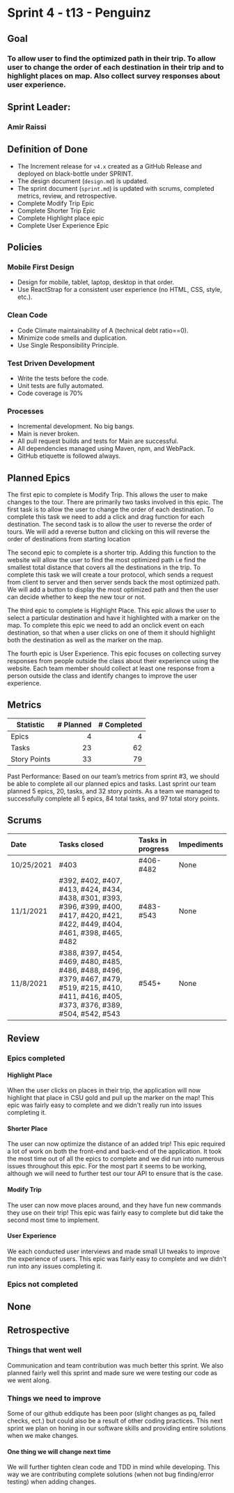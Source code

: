 # Sprint 4 - t13 - Penguinz

## Goal
### To allow user to find the optimized path in their trip. To allow user to change the order of each destination in their trip and to highlight places on map. Also collect survey responses about user experience.
## Sprint Leader: 
### Amir Raissi

## Definition of Done

* The Increment release for `v4.x` created as a GitHub Release and deployed on black-bottle under SPRINT.
* The design document (`design.md`) is updated.
* The sprint document (`sprint.md`) is updated with scrums, completed metrics, review, and retrospective.
* Complete Modify Trip Epic
* Complete Shorter Trip Epic
* Complete Highlight place epic
* Complete User Experience Epic

## Policies

### Mobile First Design
* Design for mobile, tablet, laptop, desktop in that order.
* Use ReactStrap for a consistent user experience (no HTML, CSS, style, etc.).

### Clean Code
* Code Climate maintainability of A (technical debt ratio==0).
* Minimize code smells and duplication.
* Use Single Responsibility Principle.

### Test Driven Development
* Write the tests before the code.
* Unit tests are fully automated.
* Code coverage is 70%

### Processes
* Incremental development.  No big bangs.
* Main is never broken. 
* All pull request builds and tests for Main are successful.
* All dependencies managed using Maven, npm, and WebPack.
* GitHub etiquette is followed always.


## Planned Epics
The first epic to complete is Modify Trip. This allows the user to make changes to the tour. There are primarily two tasks involved in this epic. The first task is to allow the user to change the order of each destination. To complete this task we need to add a click and drag function for each destination. The second task is to allow the user to reverse the order of tours. We will add a reverse button and clicking on this will reverse the order of destinations from starting location

The second epic to complete is a shorter trip. Adding this function to the website will allow the user to find the most optimized path i.e find the smallest total distance that covers all the destinations in the trip. To complete this task we will create a tour protocol, which sends a request from client to server and then server sends back the most optimized path. We will add a button to display the most optimized path and then the user can decide whether to keep the new tour or not.

The third epic to complete is Highlight Place. This epic allows the user to select a particular destination and have it highlighted with a marker on the map. To complete this epic we need to add an onclick event on each destination, so that when a user clicks on one of them it should highlight both the destination as well as the marker on the map.

The fourth epic is User Experience. This epic focuses on collecting survey responses from people outside the class about their experience using the website. Each team member should collect at least one response from a person outside the class and identify changes to improve the user experience.


## Metrics

| Statistic | # Planned | # Completed |
| --- | ---: | ---: |
| Epics | 4 | 4 |
| Tasks |  23  | 62 | 
| Story Points |  33  | 79 | 

Past Performance: Based on our team’s metrics from sprint #3, we should be able to complete all our planned epics and tasks. Last sprint our team planned 5 epics, 20, tasks, and 32 story points. As a team we managed to successfully complete all 5 epics, 84 total tasks, and 97 total story points.


## Scrums

| Date | Tasks closed  | Tasks in progress | Impediments |
| :--- | :--- | :--- | :--- |
| 10/25/2021 | #403 | #406-#482 | None |
| 11/1/2021 | #392, #402, #407, #413, #424, #434, #438, #301, #393, #396, #399, #400, #417, #420, #421, #422, #449, #404, #461, #398, #465, #482 | #483-#543 | None  |
| 11/8/2021 | #388, #397, #454, #469, #480, #485, #486, #488, #496, #379, #467, #479, #519, #215, #410, #411, #416, #405, #373, #376, #389, #504, #542, #543 | #545+ | None |


## Review

### Epics completed  
#### Highlight Place
When the user clicks on places in their trip, the application will now highlight that place in CSU gold and pull up the marker on the map! This epic was fairly easy to complete and we didn't really run into issues completing it.

#### Shorter Place
The user can now optimize the distance of an added trip! This epic required a lot of work on both the front-end and back-end of the application. It took the most time out of all the epics to complete and we did run into numerous issues throughout this epic. For the most part it seems to be working, although we will need to further test our tour API to ensure that is the case.

#### Modify Trip
The user can now move places around, and they have fun new commands they use on their trip! This epic was fairly easy to complete but did take the second most time to implement. 

#### User Experience
We each conducted user interviews and made small UI tweaks to improve the experience of users. This epic was fairly easy to complete and we didn't run into any issues completing it.

### Epics not completed 
## None

## Retrospective

### Things that went well
Communication and team contribution was much better this sprint. We also planned fairly well this sprint and made sure we were testing our code as we went along.

### Things we need to improve
 Some of our github eddiqute has been poor (slight changes as pq, failed checks, ect.) but could also be a result of other coding practices. This next sprint we plan on honing in our software skills and providing entire solutions when we make changes.

#### One thing we will change next time
 We will further tighten clean code and TDD in mind while developing. This way we are contributing complete solutions (when not bug finding/error testing) when adding changes.
